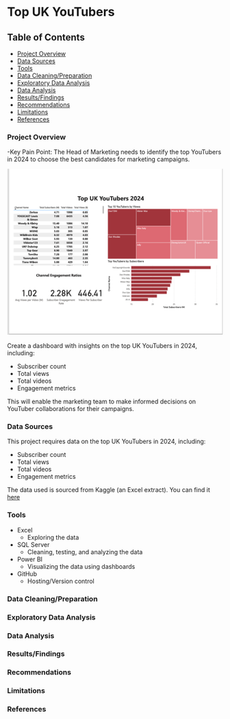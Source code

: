 # Top UK YouTubers  

## Table of Contents
- [Project Overview](#project-overview)
- [Data Sources](#data-sources)
- [Tools](#tools)
- [Data Cleaning/Preparation](#data-cleaningpreparation)
- [Exploratory Data Analysis](#exploratory-data-analysis)
- [Data Analysis](#data-analysis)
- [Results/Findings](#results-findings)
- [Recommendations](#recommendations)
- [Limitations](#limitations)
- [References](#references)

### Project Overview
  -Key Pain Point:
The Head of Marketing needs to identify the top YouTubers in 2024 to choose the best candidates for marketing campaigns.

![Summary](https://github.com/Medsalamander/Top_UK_YouTubers_2024/blob/main/assets/images/Powerbi_dashboard.png)




Create a dashboard with insights on the top UK YouTubers in 2024, including:
  - Subscriber count
  - Total views
  - Total videos
  - Engagement metrics

This will enable the marketing team to make informed decisions on YouTuber collaborations for their campaigns.



### Data Sources

This project requires data on the top UK YouTubers in 2024, including:
  - Subscriber count
  - Total views
  - Total videos
  - Engagement metrics
  
The data used is sourced from Kaggle (an Excel extract). You can find it [here](https://www.kaggle.com/datasets/siddiquiqamar/top-100-youtube-channels-in-united-kingdom)

### Tools
- Excel
  - Exploring the data     
- SQL Server
  - Cleaning, testing, and analyzing the data
- Power BI
  - Visualizing the data using dashboards 
- GitHub
  - Hosting/Version control
  


### Data Cleaning/Preparation


### Exploratory Data Analysis


### Data Analysis

### Results/Findings

### Recommendations

### Limitations

### References

